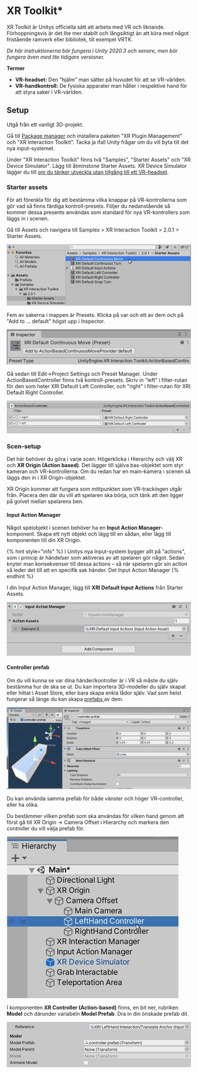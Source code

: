 # XR Toolkit\*

XR Toolkit är Unitys officiella sätt att arbeta med VR och liknande. Förhoppningsvis är det lite mer stabilt och långsiktigt än att köra med något fristående ramverk eller bibliotek, till exempel VRTK.

_De här instruktionerna bör fungera i Unity 2020.3 och senare, men bör fungera även med lite tidigare versioner._

**Termer**

* **VR-headset:** Den "hjälm" man sätter på huvudet för att se VR-världen.
* **VR-handkontroll:** De fysiska apparater man håller i respektive hand för att styra saker i VR-världen.

## Setup

Utgå från ett vanligt 3D-projekt.

Gå till [Package manager](../../andra-funktioner/package-manager.md) och installera paketen "XR Plugin Management" och "XR Interaction Toolkit". Tacka ja ifall Unity frågar om du vill byta till det nya input-systemet.

Under "XR Interaction Toolkit" finns två "Samples", "Starter Assets" och "XR Device Simulator". Lägg till åtminstone Starter Assets. XR Device Simulator lägger du till [om du tänker utveckla utan tillgång till ett VR-headset](device-simulator.md).

### Starter assets

För att förenkla för dig att bestämma vilka knappar på VR-kontrollerna som gör vad så finns färdiga kontroll-presets. Följer du nedanstående så kommer dessa presents användas som standard för nya VR-kontrollers som läggs in i scenen.

Gå till Assets och navigera till Samples > XR Interaction Toolkit > 2.0.1 > Starter Assets.

![](<../../.gitbook/assets/image (25).png>)

Fem av sakerna i mappen är Presets. Klicka på var och ett av dem och på "Add to … default" högst upp i Inspector.

![](<../../.gitbook/assets/image (15).png>)

Gå sedan till Edit->Project Settings och Preset Manager. Under ActionBasedController finns två kontroll-presets. Skriv in "left" i filter-rutan för den som heter XRI Default Left Controller, och "right" i filter-rutan för XRI Default Right Controller.

![](<../../.gitbook/assets/image (16).png>)

### Scen-setup

Det här behöver du göra i varje scen: Högerklicka i Hierarchy och välj XR och **XR Origin (Action based)**. Det lägger till själva bas-objektet som styr kameran och VR-kontrollerna. Om du redan har en main-kamera i scenen så läggs den in i XR Origin-objektet.

XR Origin kommer att fungera som mittpunkten som VR-trackingen utgår från. Placera den där du vill att spelaren ska börja, och tänk att den ligger på golvet mellan spelarens ben.

#### Input Action Manager

Något spelobjekt i scenen behöver ha en **Input Action Manager**-komponent. Skapa ett nytt objekt och lägg till en sådan, eller lägg till komponenten till din XR Origin.

{% hint style="info" %}
I Unitys nya Input-system bygger allt på "actions", som i princip är händelser som aktiveras av att spelaren gör något. Sedan knyter man konsekvenser till dessa actions – så när spelaren gör sin action så leder det till att en specifik sak händer. Det Input Action Manager&#x20;
{% endhint %}

I din Input Action Manager, lägg till **XRI Default Input Actions** från Starter Assets.

![](<../../.gitbook/assets/image (7) (1).png>)



#### Controller prefab

Om du vill kunna se var dina händer/kontroller är i VR så måste du själv bestämma hur de ska se ut. Du kan importera 3D-modeller du själv skapat eller hittat i Asset Store, eller bara skapa enkla lådor själv. Vad som helst fungerar så länge du kan skapa [prefabs ](../../begrepp.md#prefab)av dem.

![Ett exempel på väldigt enkel prefab](<../../.gitbook/assets/image (11).png>)

Du kan använda samma prefab för både vänster och höger VR-controller, eller ha olika.

Du bestämmer vilken prefab som ska användas för vilken hand genom att först gå till XR Origin -> Camera Offset i Hierarchy och markera den controller du vill välja prefab för.

![](<../../.gitbook/assets/image (6).png>)

I komponenten **XR Controller (Action-based)** finns, en bit ner, rubriken **Model** och därunder variabeln **Model Prefab**. Dra in din önskade prefab dit.

![](<../../.gitbook/assets/image (14).png>)
